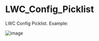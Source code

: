 # LWC_Config_Picklist
LWC Config Picklist. Example:

![image](https://user-images.githubusercontent.com/124932501/226768167-39a85411-1535-4395-a711-0f52743b3bcb.png)

